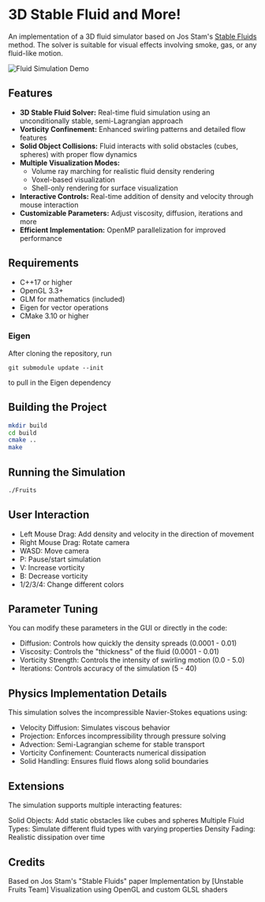 # 3D Stable Fluid and More!

An implementation of a 3D fluid simulator based on Jos Stam's [Stable Fluids](https://pages.cs.wisc.edu/~chaol/data/cs777/stam-stable_fluids.pdf) method. The solver is suitable for visual effects involving smoke, gas, or any fluid-like motion.

![Fluid Simulation Demo](./example-meshes/example.gif)

## Features

- **3D Stable Fluid Solver:** Real-time fluid simulation using an unconditionally stable, semi-Lagrangian approach
- **Vorticity Confinement:** Enhanced swirling patterns and detailed flow features
- **Solid Object Collisions:** Fluid interacts with solid obstacles (cubes, spheres) with proper flow dynamics
- **Multiple Visualization Modes:**
  - Volume ray marching for realistic fluid density rendering
  - Voxel-based visualization
  - Shell-only rendering for surface visualization
- **Interactive Controls:** Real-time addition of density and velocity through mouse interaction
- **Customizable Parameters:** Adjust viscosity, diffusion, iterations and more
- **Efficient Implementation:** OpenMP parallelization for improved performance

## Requirements

- C++17 or higher
- OpenGL 3.3+
- GLM for mathematics (included)
- Eigen for vector operations
- CMake 3.10 or higher

### Eigen

After cloning the repository, run
```
git submodule update --init
```
to pull in the Eigen dependency

## Building the Project

```bash
mkdir build
cd build
cmake ..
make
```

## Running the Simulation 
```bash
./Fruits
```

## User Interaction
 - Left Mouse Drag: Add density and velocity in the direction of movement
 - Right Mouse Drag: Rotate camera
 - WASD: Move camera
 - P: Pause/start simulation
 - V: Increase vorticity
 - B: Decrease vorticity
 - 1/2/3/4: Change different colors

## Parameter Tuning
You can modify these parameters in the GUI or directly in the code:

 - Diffusion: Controls how quickly the density spreads (0.0001 - 0.01)
 - Viscosity: Controls the "thickness" of the fluid (0.0001 - 0.01)
 - Vorticity Strength: Controls the intensity of swirling motion (0.0 - 5.0)
 - Iterations: Controls accuracy of the simulation (5 - 40)

## Physics Implementation Details
This simulation solves the incompressible Navier-Stokes equations using:

 - Velocity Diffusion: Simulates viscous behavior
 - Projection: Enforces incompressibility through pressure solving
 - Advection: Semi-Lagrangian scheme for stable transport
 - Vorticity Confinement: Counteracts numerical dissipation
 - Solid Handling: Ensures fluid flows along solid boundaries
   
## Extensions
The simulation supports multiple interacting features:

Solid Objects: Add static obstacles like cubes and spheres
Multiple Fluid Types: Simulate different fluid types with varying properties
Density Fading: Realistic dissipation over time


## Credits
Based on Jos Stam's "Stable Fluids" paper
Implementation by [Unstable Fruits Team]
Visualization using OpenGL and custom GLSL shaders






